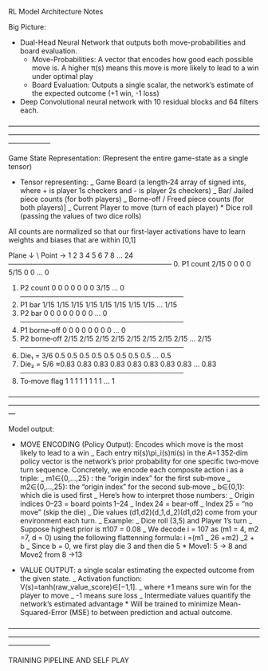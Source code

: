 RL Model Architecture Notes

Big Picture:

- Dual-Head Neural Network that outputs both move-probabilities and board evaluation.
  - Move-Probabilities: A vector that encodes how good each possible move is. A higher π(s) means this move is more likely to lead to a win under optimal play
  - Board Evaluation: Outputs a single scalar, the network’s estimate of the expected outcome (+1 win, -1 loss)
- Deep Convolutional neural network with 10 residual blocks and 64 filters each.

——————————————————————————————————————————————————————————————————————————————

Game State Representation: (Represent the entire game-state as a single tensor)

- Tensor representing:
  _ Game Board (a length‑24 array of signed ints, where + is player 1s checkers and - is player 2s checkers)
  _ Bar/ Jailed piece counts (for both players)
  _ Borne-off / Freed piece counts (for both players)]
  _ Current Player to move (turn of each player) \* Dice roll (passing the values of two dice rolls)

All counts are normalized so that our first-layer activations have to learn weights and biases that are within [0,1]

Plane ↓ \ Point → 1 2 3 4 5 6 7 8 … 24
───────────────────────────────── 0. P1 count 2/15 0 0 0 0 5/15 0 0 … 0

1.  P2 count 0 0 0 0 0 0 0 3/15 … 0
    ─────────────────────────────────
2.  P1 bar 1/15 1/15 1/15 1/15 1/15 1/15 1/15 1/15 … 1/15
3.  P2 bar 0 0 0 0 0 0 0 0 … 0
    ─────────────────────────────────
4.  P1 borne‑off 0 0 0 0 0 0 0 0 … 0
5.  P2 borne‑off 2/15 2/15 2/15 2/15 2/15 2/15 2/15 2/15 … 2/15
    ─────────────────────────────────
6.  Die₁ = 3/6 0.5 0.5 0.5 0.5 0.5 0.5 0.5 0.5 … 0.5
7.  Die₂ = 5/6 ≈0.83 0.83 0.83 0.83 0.83 0.83 0.83 0.83 … 0.83
    ─────────────────────────────────
8.  To‑move flag 1 1 1 1 1 1 1 1 … 1 

—————————————————————————————————————————————————————————————————————————

Model output:

- MOVE ENCODING (Policy Output): Encodes which move is the most likely to lead to a win
  _ Each entry πi(s)\pi_i(s)πi​(s) in the A=1 352‑dim policy vector is the network’s prior probability for one specific two‑move turn sequence. Concretely, we encode each composite action i as a triple:
  _ m1∈{0,…,25} : the “origin index” for the first sub‑move
  _ m2∈{0,…,25}: the “origin index” for the second sub‑move
  _ b∈{0,1}: which die is used first
  _ Here’s how to interpret those numbers:
  _ Origin indices 0–23 = board points 1–24
  _ Index 24 = bear‑off
  _ Index 25 = “no move” (skip the die)
  _ Die values (d1,d2)(d_1,d_2)(d1​,d2​) come from your environment each turn.
  _ Example:
  _ Dice roll (3,5) and Player 1’s turn
  _ Suppose highest prior is π107 = 0.08
  _ We decode i = 107 as (m1 = 4, m2 =7, d = 0) using the following flattenning formula: i =(m1 _ 26 +m2) _2 + b
  _ Since b = 0, we first play die 3 and then die 5 \* Move1: 5 -> 8 and Move2 from 8 ->13

- VALUE OUTPUT: a single scalar estimating the expected outcome from the given state.
  _ Activation function: V(s)=tanh(raw_value_score)∈[−1,1].
  _ where +1 means sure win for the player to move
  _ -1 means sure loss
  _ Intermediate values quantify the network’s estimated advantage \* Will be trained to minimize Mean-Squared-Error (MSE) to between prediction and actual outcome.

——————————————————————————————————————————————————————————————————————————————

TRAINING PIPELINE AND SELF PLAY
